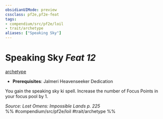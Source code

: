 ```yaml
---
obsidianUIMode: preview
cssclass: pf2e,pf2e-feat
tags:
- compendium/src/pf2e/loil
- trait/archetype
aliases: ["Speaking Sky"]
---
```

# Speaking Sky  *Feat 12*  
[archetype](/rules/traits/archetype.md)  

- **Prerequisites**: Jalmeri Heavenseeker Dedication

You gain the speaking sky ki spell. Increase the number of Focus Points in your focus pool by 1.

*Source: Lost Omens: Impossible Lands p. 225*  
%% #compendium/src/pf2e/loil #trait/archetype %%